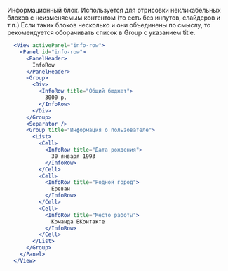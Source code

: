 Информационный блок. Используется для отрисовки некликабельных блоков с неизменяемым контентом (то есть без инпутов, слайдеров и т.п.)
Если таких блоков несколько и они объединены по смыслу, то рекомендуется оборачивать список в Group с указанием title.

```jsx harmony
  <View activePanel="info-row">
    <Panel id="info-row">
      <PanelHeader>
        InfoRow
      </PanelHeader>
      <Group>
        <Div>
          <InfoRow title="Общий бюджет">
            3000 р.
          </InfoRow>
        </Div>
      </Group>
      <Separator />
      <Group title="Информация о пользователе">
        <List>
          <Cell>
            <InfoRow title="Дата рождения">
              30 января 1993
            </InfoRow>
          </Cell>
          <Cell>
            <InfoRow title="Родной город">
              Ереван
            </InfoRow>
          </Cell>
          <Cell>
            <InfoRow title="Место работы">
              Команда ВКонтакте
            </InfoRow>
          </Cell>
        </List>
      </Group>
    </Panel>
  </View>
```
